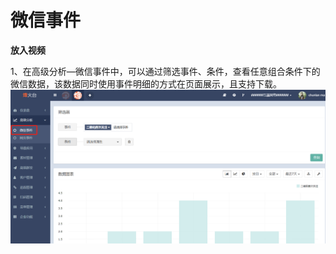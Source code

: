 # 微信事件

**放入视频**

1、在高级分析—微信事件中，可以通过筛选事件、条件，查看任意组合条件下的微信数据，该数据同时使用事件明细的方式在页面展示，且支持下载。![](/assets/1516348411%281%29.png)

